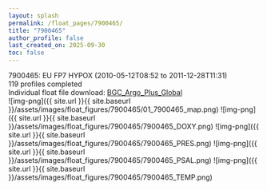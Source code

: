 ```yaml
---
layout: splash
permalink: /float_pages/7900465/
title: "7900465"
author_profile: false
last_created_on: 2025-09-30
toc: false
---
```

 
7900465: EU FP7 HYPOX (2010-05-12T08:52 to 2011-12-28T11:31)\
119 profiles completed\
Individual float file download: [BGC_Argo_Plus_Global](https://ftp.soest.hawaii.edu/bgc_argo_plus/Individual_Floats/outliers_removed/7900465_Sprof_processed.nc)\
![img-png]({{ site.url }}{{ site.baseurl }}/assets/images/float_figures/7900465/01_7900465_map.png)
![img-png]({{ site.url }}{{ site.baseurl }}/assets/images/float_figures/7900465/7900465_DOXY.png)
![img-png]({{ site.url }}{{ site.baseurl }}/assets/images/float_figures/7900465/7900465_PRES.png)
![img-png]({{ site.url }}{{ site.baseurl }}/assets/images/float_figures/7900465/7900465_PSAL.png)
![img-png]({{ site.url }}{{ site.baseurl }}/assets/images/float_figures/7900465/7900465_TEMP.png)
